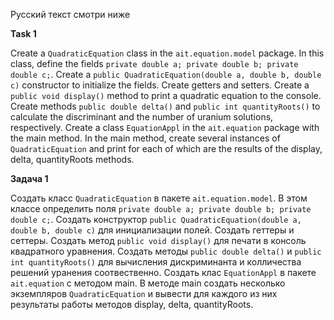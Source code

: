 Русский текст смотри ниже

**Task 1**

Create a ``QuadraticEquation`` class in the ``ait.equation.model`` package.
In this class, define the fields ``private double a; private double b; private double c;``.
Create a ``public QuadraticEquation(double a, double b, double c)`` constructor to initialize the fields. Create getters and setters. Create a ``public void display()`` method to print a quadratic equation to the console. Create methods ``public double delta()`` and ``public int quantityRoots()`` to calculate the discriminant and the number of uranium solutions, respectively.
Create a class ``EquationAppl`` in the ``ait.equation`` package with the main method.
In the main method, create several instances of ``QuadraticEquation`` and print for each
of which are the results of the display, delta, quantityRoots methods.

**Задача 1**

Создать класс ``QuadraticEquation`` в пакете ``ait.equation.model``. 
В этом классе определить поля ``private double a; private double b; private double c;``. 
Создать конструктор ``public QuadraticEquation(double a, double b, double c)`` для инициализации полей. Создать геттеры и сеттеры. Создать метод ``public void display()`` для печати в консоль квадратного уравнения. Создать методы ``public double delta()`` и ``public int quantityRoots()`` для вычисления дискриминанта и колличества решений уранения соотвественно.
Создать клас ``EquationAppl`` в пакете ``ait.equation`` с методом main. 
В методе main создать несколько экземпляров ``QuadraticEquation`` и вывести для каждого 
из них результаты работы методов display, delta, quantityRoots.